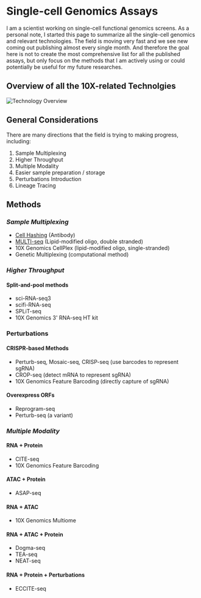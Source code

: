 # Single-cell Genomics Assays

I am a scientist working on single-cell functional genomics screens. As a personal note, I started this page to summarize all the single-cell genomics and relevant technologies. The field is moving very fast and we see new coming out publishing almost every single month. And therefore the goal here is not to create the most comprehensive list for all the published assays, but only focus on the methods that I am actively using or could potentially be useful for my future researches. 

## Overview of all the 10X-related Technolgies

![Technology Overview](/assets/images/All_methods-01.png)

## General Considerations

There are many directions that the field is trying to making progress, including:

1. Sample Multiplexing
2. Higher Throughput
3. Multiple Modality
4. Easier sample preparation / storage
5. Perturbations Introduction
6. Lineage Tracing

## Methods

### *Sample Multiplexing*

- [Cell Hashing](subpages/cell_hashing.md) (Antibody)
- [MULTI-seq](subpages/multiseq.md) (Lipid-modified oligo, double stranded)
- 10X Genomics CellPlex (lipid-modified oligo, single-stranded)
- Genetic Multiplexing (computational method)

### *Higher Throughput*

#### **Split-and-pool methods**

- sci-RNA-seq3
- scifi-RNA-seq
- SPLiT-seq
- 10X Genomics 3' RNA-seq HT kit

### **Perturbations**

#### CRISPR-based Methods

- Perturb-seq, Mosaic-seq, CRISP-seq (use barcodes to represent sgRNA)
- CROP-seq (detect mRNA to represent sgRNA)
- 10X Genomics Feature Barcoding (directly capture of sgRNA)

#### Overexpress ORFs

- Reprogram-seq
- Perturb-seq (a variant)

### *Multiple Modality*

#### **RNA + Protein**

- CITE-seq
- 10X Genomics Feature Barcoding

#### **ATAC +  Protein**

- ASAP-seq

#### **RNA + ATAC**

- 10X Genomics Multiome
  
#### **RNA + ATAC + Protein**

- Dogma-seq
- TEA-seq
- NEAT-seq

#### **RNA + Protein + Perturbations**

- ECCITE-seq
  